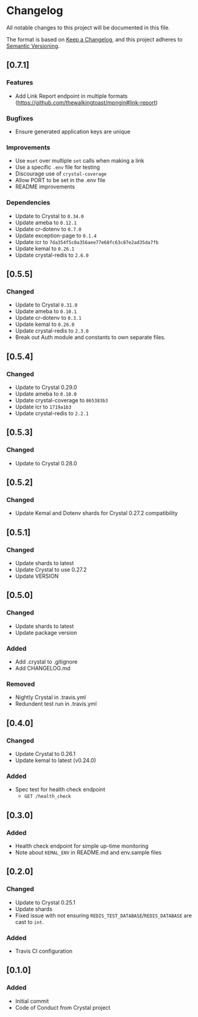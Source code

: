 # Changelog
All notable changes to this project will be documented in this file.

The format is based on [Keep a Changelog](https://keepachangelog.com/en/1.0.0/),
and this project adheres to [Semantic Versioning](https://semver.org/spec/v2.0.0.html).

## [0.7.1]
### Features

- Add Link Report endpoint in multiple formats (https://github.com/thewalkingtoast/mpngin#link-report)

### Bugfixes

- Ensure generated application keys are unique

### Improvements

- Use `mset` over multiple `set` calls when making a link
- Use a specific `.env` file for testing
- Discourage use of `crystal-coverage`
- Allow PORT to be set in the .env file
- README improvements

### Dependencies

- Update to Crystal to `0.34.0`
- Update ameba to `0.12.1`
- Update cr-dotenv to `0.7.0`
- Update exception-page to `0.1.4`
- Update icr to `7da354f5c0a356aee77e68fc63c87e2ad35da7fb`
- Update kemal to `0.26.1`
- Update crystal-redis to `2.6.0`

## [0.5.5]
### Changed
- Update to Crystal `0.31.0`
- Update ameba to `0.10.1`
- Update cr-dotenv to `0.3.1`
- Update kemal to `0.26.0`
- Update crystal-redis to `2.3.0`
- Break out Auth module and constants to own separate files.

## [0.5.4]
### Changed
- Update to Crystal 0.29.0
- Update ameba to `0.10.0`
- Update crystal-coverage to `865383b3`
- Update icr to `1719a1b3`
- Update crystal-redis to `2.2.1`

## [0.5.3]
### Changed
- Update to Crystal 0.28.0

## [0.5.2]
### Changed
- Update Kemal and Dotenv shards for Crystal 0.27.2 compatibility

## [0.5.1]
### Changed
- Update shards to latest
- Update Crystal to use 0.27.2
- Update VERSION

## [0.5.0]
### Changed
- Update shards to latest
- Update package version
### Added
- Add .crystal to .gitignore
- Add CHANGELOG.md
### Removed
- Nightly Crystal in .travis.yml
- Redundent test run in .travis.yml

## [0.4.0]
### Changed
- Update Crystal to 0.26.1
- Update kemal to latest (v0.24.0)
### Added
- Spec test for health check endpoint
    - `GET /health_check`

## [0.3.0]
### Added
- Health check endpoint for simple up-time monitoring
- Note about `KEMAL_ENV` in README.md and env.sample files

## [0.2.0]
### Changed
- Update to Crystal 0.25.1
- Update shards
- Fixed issue with not ensuring `REDIS_TEST_DATABASE`/`REDIS_DATABASE` are cast to `int`.
### Added
- Travis CI configuration

## [0.1.0]
### Added
- Initial commit
- Code of Conduct from Crystal project
